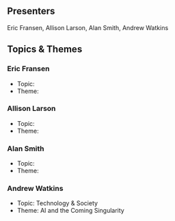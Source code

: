 ## Presenters

Eric Fransen, Allison Larson, Alan Smith, Andrew Watkins

## Topics & Themes

### Eric Fransen

* Topic:
* Theme:

### Allison Larson

* Topic:
* Theme:

### Alan Smith

* Topic:
* Theme:

### Andrew Watkins

* Topic: Technology & Society
* Theme: AI and the Coming Singularity

